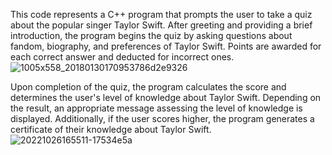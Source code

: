 This code represents a C++ program that prompts the user to take a quiz about the popular singer Taylor Swift. After greeting and providing a brief introduction, the program begins the quiz by asking questions about fandom, biography, and preferences of Taylor Swift. Points are awarded for each correct answer and deducted for incorrect ones.
![1005x558_20180130170953786d2e9326](https://github.com/Cotoburger/Taylor-Swift-Test/assets/100293635/b0266f70-7f42-4c35-b785-e422452714c8)

Upon completion of the quiz, the program calculates the score and determines the user's level of knowledge about Taylor Swift. Depending on the result, an appropriate message assessing the level of knowledge is displayed. Additionally, if the user scores higher, the program generates a certificate of their knowledge about Taylor Swift.
![20221026165511-17534e5a](https://github.com/Cotoburger/Taylor-Swift-Test/assets/100293635/7f4eca43-c76f-400b-8181-e535111a679d)
